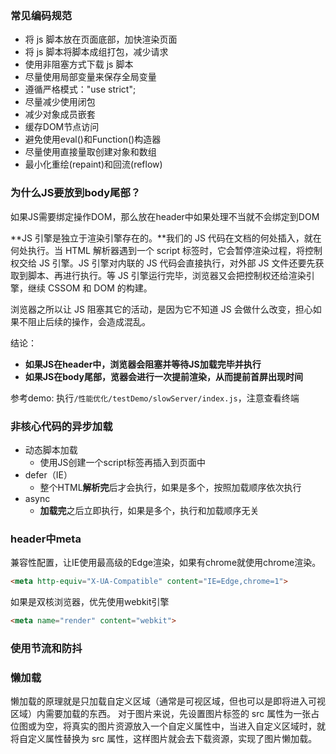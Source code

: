 ### 常见编码规范

 - 将 js 脚本放在页面底部，加快渲染页面
 - 将 js 脚本将脚本成组打包，减少请求
 - 使用非阻塞方式下载 js 脚本
 - 尽量使用局部变量来保存全局变量
 - 遵循严格模式："use strict";
 - 尽量减少使用闭包
 - 减少对象成员嵌套
 - 缓存DOM节点访问
 - 避免使用eval()和Function()构造器
 - 尽量使用直接量取创建对象和数组
 - 最小化重绘(repaint)和回流(reflow)


### 为什么JS要放到body尾部？

如果JS需要绑定操作DOM，那么放在header中如果处理不当就不会绑定到DOM

**JS 引擎是独立于渲染引擎存在的。**我们的 JS 代码在文档的何处插入，就在何处执行。当 HTML 解析器遇到一个 script 标签时，它会暂停渲染过程，将控制权交给 JS 引擎。JS 引擎对内联的 JS 代码会直接执行，对外部 JS 文件还要先获取到脚本、再进行执行。等 JS 引擎运行完毕，浏览器又会把控制权还给渲染引擎，继续 CSSOM 和 DOM 的构建。

浏览器之所以让 JS 阻塞其它的活动，是因为它不知道 JS 会做什么改变，担心如果不阻止后续的操作，会造成混乱。

结论：
 - **如果JS在header中，浏览器会阻塞并等待JS加载完毕并执行**
 - **如果JS在body尾部，览器会进行一次提前渲染，从而提前首屏出现时间**

参考demo: 执行`/性能优化/testDemo/slowServer/index.js`，注意查看终端


### 非核心代码的异步加载

 - 动态脚本加载
   - 使用JS创建一个script标签再插入到页面中
 - defer（IE）
   - 整个HTML**解析完**后才会执行，如果是多个，按照加载顺序依次执行
 - async
   - **加载完**之后立即执行，如果是多个，执行和加载顺序无关



### header中meta

兼容性配置，让IE使用最高级的Edge渲染，如果有chrome就使用chrome渲染。
```html
<meta http-equiv="X-UA-Compatible" content="IE=Edge,chrome=1">
```

如果是双核浏览器，优先使用webkit引擎
```html 
<meta name="render" content="webkit">
```

### 使用节流和防抖


### 懒加载
懒加载的原理就是只加载自定义区域（通常是可视区域，但也可以是即将进入可视区域）内需要加载的东西。
对于图片来说，先设置图片标签的 src 属性为一张占位图或为空，将真实的图片资源放入一个自定义属性中，当进入自定义区域时，就将自定义属性替换为 src 属性，这样图片就会去下载资源，实现了图片懒加载。